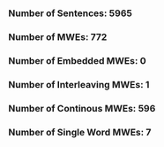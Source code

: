 ### Number of Sentences: 5965
### Number of MWEs: 772

### Number of Embedded MWEs: 0

### Number of Interleaving MWEs: 1

### Number of Continous MWEs: 596

### Number of Single Word MWEs: 7